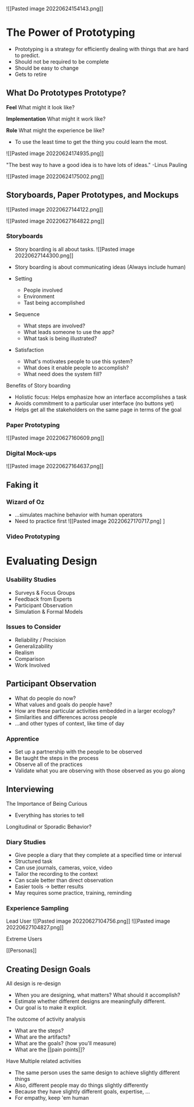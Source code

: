 ![[Pasted image 20220624154143.png]]

# The Power of Prototyping
- Prototyping is a strategy for efficiently dealing with things that are hard to predict.
- Should not be required to be complete
- Should be easy to change
- Gets to retire

## What Do Prototypes Prototype?

**Feel** 
What might it look like?

**Implementation**
What might it work like?

**Role**
What might the experience be like?

- To use the least time to get the thing you could learn the most.

![[Pasted image 20220624174935.png]]

"The best way to have a good idea is to have lots of ideas."  -Linus Pauling

![[Pasted image 20220624175002.png]]

## Storyboards, Paper Prototypes, and Mockups

![[Pasted image 20220627144122.png]]

![[Pasted image 20220627164822.png]]

### Storyboards
- Story boarding is all about tasks.
![[Pasted image 20220627144300.png]]
- Story boarding is about communicating ideas (Always include human)

- Setting
	- People involved
	- Environment
	- Tast being accomplished
- Sequence
	- What steps are involved?
	- What leads someone to use the app?
	- What task is being illustrated?
- Satisfaction
	- What's motivates people to use this system?
	- What does it enable people to accomplish?
	- What need does the system fill?

Benefits of Story boarding
- Holistic focus: Helps emphasize how an interface accomplishes a task
- Avoids commitment to a particular user interface (no buttons yet)
- Helps get all the stakeholders on the same page in terms of the goal

### Paper Prototyping
![[Pasted image 20220627160609.png]]

### Digital Mock-ups
![[Pasted image 20220627164637.png]]

## Faking it
### Wizard of Oz
- ...simulates machine behavior with human operators
- Need to practice first
![[Pasted image 20220627170717.png] ]

### Video Prototyping

# Evaluating Design
### Usability Studies
- Surveys & Focus Groups
- Feedback from Experts
- Participant Observation 
- Simulation & Formal Models
### Issues to Consider
- Reliability / Precision
- Generalizability
- Realism
- Comparison
- Work Involved

## Participant Observation
- What do people do now?
- What values and goals do people have?
- How are these particular activities embedded in a larger ecology?
- Similarities and differences across people
- ...and other types of context, like time of day 

### Apprentice
- Set up a partnership with the people to be observed
- Be taught the steps in the process
- Observe all of the practices
- Validate what you are observing with those observed as you go along

## Interviewing
The Importance of Being Curious
- Everything has stories to tell

Longitudinal or Sporadic Behavior?

 ### Diary Studies
 - Give people a diary that they complete at a specified time or interval
 - Structured task
 - Can use journals, cameras, voice, video
 - Tailor the recording to the context
 - Can scale better than direct observation
 - Easier tools → better results
 - May requires some practice, training, reminding

### Experience Sampling

 Lead User
![[Pasted image 20220627104756.png]]
![[Pasted image 20220627104827.png]]

 Extreme Users

[[Personas]]


## Creating Design Goals
All design is re-design
- When you are designing, what matters? What should it accomplish?
- Estimate whether different designs are meaningfully different.
- Our goal is to make it explicit.

The outcome of activity analysis
- What are the steps?
- What are the artifacts?
- What are the goals? (how you'll measure)
- What are the [[pain points]]?

Have Multiple related activities
- The same person uses the same design to achieve slightly different things
- Also, different people may do things slightly differently
- Because they have slightly different goals, expertise, ...
- For empathy, keep 'em human